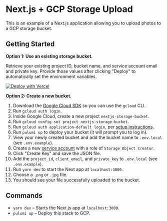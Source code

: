 # Next.js + GCP Storage Upload

This is an example of a Next.js application allowing you to upload photos to a GCP storage bucket.

## Getting Started

**Option 1: Use an existing storage bucket.**

Retrieve your existing project ID, bucket name, and service account email and private key. Provide those values after clicking "Deploy" to automatically set the environment variables.

[![Deploy with Vercel](https://vercel.com/button)](https://vercel.com/new/git/external?repository-url=https%3A%2F%2Fgithub.com%2Fleerob%2Fnextjs-gcp-storage&env=PROJECT_ID,CLIENT_EMAIL,PRIVATE_KEY,BUCKET_NAME&envDescription=GCP%20bucket%20information%20and%20service%20account.)

**Option 2: Create a new bucket.**

1. Download the [Google Cloud SDK](https://cloud.google.com/sdk/docs/install) so you can use the `gcloud` CLI.
1. Run `gcloud auth login`.
1. Inside Google Cloud, create a new project `nextjs-storage-bucket`.
1. Run `gcloud config set project nextjs-storage-bucket`.
1. Run `gcloud auth application-default login`, per [setup instructions](https://www.pulumi.com/docs/intro/cloud-providers/gcp/setup/).
1. Run `pulumi up` to deploy your bucket (it will prompt you to log in).
1. View your newly created bucket and add the bucket name to `.env.local` (see `.env.example`).
1. Create a new [service account](https://console.cloud.google.com/iam-admin/serviceaccounts) with a role of `Storage Object Creator`.
1. Click "Create Key" and save the JSON file.
1. Add the `project_id`, `client_email`, and `private_key` to `.env.local` (see `.env.example`).
1. Run `yarn dev` to start the Next app at `localhost:3000`.
1. Choose a `.png` or `.jpg` file.
1. You should see your file successfully uploaded to the bucket.

## Commands

- `yarn dev` – Starts the Next.js app at `localhost:3000`.
- `pulumi up` – Deploy this stack to GCP.
